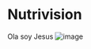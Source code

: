 # Nutrivision
Ola soy Jesus
![image](https://github.com/JesusBonifacio/Nutrivision/assets/138633201/17144d2f-dfaa-4b37-9643-c206c34d7e02)
